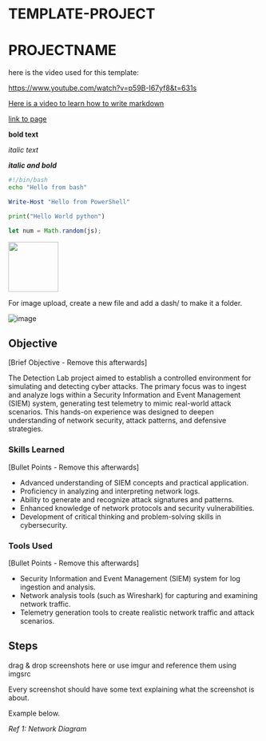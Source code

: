 # TEMPLATE-PROJECT
# PROJECTNAME
here is the video used for this template:

https://www.youtube.com/watch?v=p59B-I67yf8&t=631s

[Here is a video to learn how to write markdown](https://www.youtube.com/watch?v=eJojC3lSkwg)

[link to page](https://www.youtube.com/watch?v=TU_KrxpJJf0)

 **bold text**

*italic text*

***italic and bold***

```bash
#!/bin/bash
echo "Hello from bash"
```

```powershell
Write-Host "Hello from PowerShell"
```

```python
print("Hello World python")
```

```javascript
let num = Math.random(js);
```

<img src="images/filename%20spaces.png" width="100">

For image upload, create a new file and add a dash/ to make it a folder.

![image](https://github.com/user-attachments/assets/29cbf938-5552-418d-b4bd-97d96f52b18f)



## Objective


[Brief Objective - Remove this afterwards]

The Detection Lab project aimed to establish a controlled environment for simulating and detecting cyber attacks. The primary focus was to ingest and analyze logs within a Security Information and Event Management (SIEM) system, generating test telemetry to mimic real-world attack scenarios. This hands-on experience was designed to deepen understanding of network security, attack patterns, and defensive strategies.

### Skills Learned
[Bullet Points - Remove this afterwards]

- Advanced understanding of SIEM concepts and practical application.
- Proficiency in analyzing and interpreting network logs.
- Ability to generate and recognize attack signatures and patterns.
- Enhanced knowledge of network protocols and security vulnerabilities.
- Development of critical thinking and problem-solving skills in cybersecurity.

### Tools Used
[Bullet Points - Remove this afterwards]

- Security Information and Event Management (SIEM) system for log ingestion and analysis.
- Network analysis tools (such as Wireshark) for capturing and examining network traffic.
- Telemetry generation tools to create realistic network traffic and attack scenarios.

## Steps
drag & drop screenshots here or use imgur and reference them using imgsrc

Every screenshot should have some text explaining what the screenshot is about.

Example below.

*Ref 1: Network Diagram*
